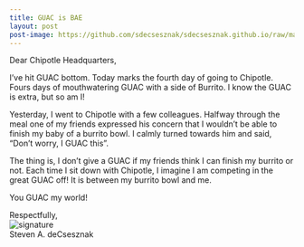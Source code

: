 ```yaml
---
title: GUAC is BAE
layout: post
post-image: https://github.com/sdecsesznak/sdecsesznak.github.io/raw/master/assets/images/Avacado_pink_background.jpg
---
```


Dear Chipotle Headquarters, 

I’ve hit GUAC bottom.  Today marks the fourth day of going to Chipotle.  Fours days of mouthwatering GUAC with a side of Burrito.   I know the GUAC is extra, but so am I!  

Yesterday, I went to Chipotle with a few colleagues.  Halfway through the meal one of my friends expressed his concern that I wouldn’t be able to finish my baby of a burrito bowl.   I calmly turned towards him and said, “Don’t worry, I GUAC this”. 

The thing is, I don’t give a GUAC if my friends think I can finish my burrito or not. Each time I sit down with Chipotle, I imagine I am competing in the great GUAC off!  It is between my burrito bowl and me.  

You GUAC my world!

Respectfully,<br>
![signature](https://fontmeme.com/permalink/200925/c101f6549bbb85c94b3d8b47e8b8e244.png)<br>
Steven A. deCsesznak
